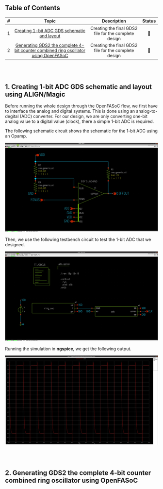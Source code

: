 ## Table of Contents 
| #  |         Topic          |   Description        | Status
|:--:|:-------------------------:|:--------------------:|:-----:|
| 1  | [Creating 1-bit ADC GDS schematic and layout]()      | Creating the final GDS2 file for the complete design |:large_orange_diamond:|
| 2  | [Generating GDS2 the complete 4-bit counter combined ring oscillator using OpenFASoC]()      | Creating the final GDS2 file for the complete design |:large_orange_diamond:|

<br><br>

## **1. Creating 1-bit ADC GDS schematic and layout using ALIGN/Magic**

Before running the whole design through the OpenFASoC flow, we first have to interface the analog and digital systems. This is done using an analog-to-degital (ADC) converter. For our design, we are only converting one-bit analog value to a digital value (clock), there a simple 1-bit ADC is required. 

The following schematic circuit shows the schematic for the 1-bit ADC using an Opamp.

<p align="center">
 <img src="./images/adc.jpg">
</p>


Then, we use the following testbench circuit to test the 1-bit ADC that we designed. 

<p align="center">
 <img src="./images/adc_sim.jpg">
</p>

Running the simulation in **ngspice**, we get the following output.

<p align="center">
 <img src="./images/adc_ngspice_waveform.jpg">
</p>

<br><br>

## **2. Generating GDS2 the complete 4-bit counter combined ring oscillator using OpenFASoC**